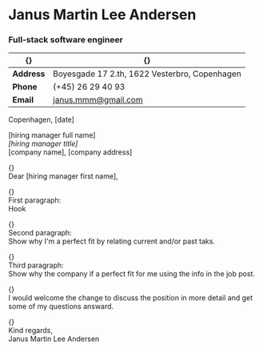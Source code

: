 
Janus Martin Lee Andersen
======

### Full-stack software engineer

|   {}   |   {}   |
|--------------|--------------|
| **Address**  | Boyesgade 17 2.th, 1622 Vesterbro, Copenhagen 
| **Phone**    | (+45) 26 29 40 93 
| **Email**    | janus.mmm@gmail.com 

Copenhagen, [date]  

[hiring manager full name]  
*[hiring manager title]*  
[company name], [company address]  

{}  
Dear [hiring manager first name],  

{}  
First paragraph:  
Hook

{}  
Second paragraph:  
Show why I'm a perfect fit by relating current and/or past taks.

{}  
Third paragraph:  
Show why the company if a perfect fit for me using the info in the job post.

{}  
I would welcome the change to discuss the position in more detail and get some of my questions answard.  

{}  
Kind regards,  
Janus Martin Lee Andersen

